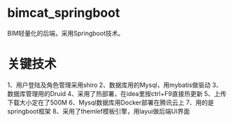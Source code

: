 # bimcat_springboot
BIM轻量化的后端，采用Springboot技术。
# 关键技术
1、用户登陆及角色管理采用shiro
2、数据库用的Mysql，用mybatis做驱动
3、数据库管理用的Druid
4、采用了热部署，在idea里按ctrl+F9直接热更新
5、上传下载大小定在了500M
6、Mysql数据库用Docker部署在腾讯云上
7、用的是springboot框架
8、采用了themlef模板引擎，用layui做后端UI界面
